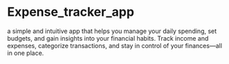 # Expense_tracker_app
a simple and intuitive app that helps you manage your daily spending, set budgets, and gain insights into your financial habits. Track income and expenses, categorize transactions, and stay in control of your finances—all in one place.
